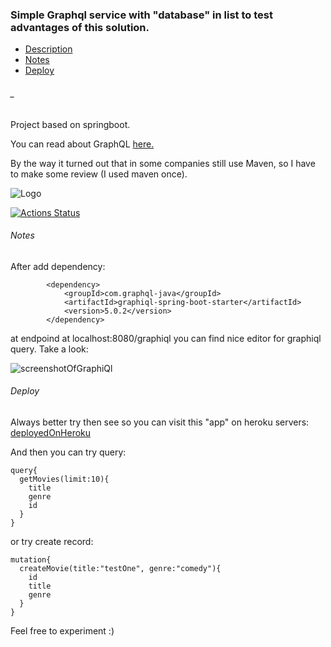 ### Simple Graphql service with "database" in list to test advantages of this solution.
* [Description](#_)
* [Notes](#Notes)
* [Deploy](#Deploy)
###### _
Project based on springboot.

You can read about GraphQL [here.](https://graphql.org/)

By the way it turned out that in some companies  still use Maven, so I have to make some review (I used maven once).

![Logo](http://bohdziewicz.com.pl/images_share/graphql_spring.png)


[![Actions Status](https://github.com/asystentRoberta/graphQlInMaven/workflows/mavenBuild/badge.svg)](https://github.com/asystentRoberta/graphQlInMaven/actions)

###### Notes
After add  dependency:
```
        <dependency>
            <groupId>com.graphql-java</groupId>
            <artifactId>graphiql-spring-boot-starter</artifactId>
            <version>5.0.2</version>
        </dependency>
```

at endpoind at localhost:8080/graphiql you can find nice editor for graphiql query. Take a look:

![screenshotOfGraphiQl](http://bohdziewicz.com.pl/images_share/graphqlPanel.jpg)


###### Deploy

Always better try then see so you can visit this "app" on heroku servers:
[deployedOnHeroku](https://graphql-demonstartion.herokuapp.com/graphiql)

And then you can try query:

```
query{
  getMovies(limit:10){
    title
    genre
    id
  }
}
```

or try create record:

``` 
mutation{
  createMovie(title:"testOne", genre:"comedy"){
    id
    title
    genre
  }
}
```

Feel free to experiment :)
